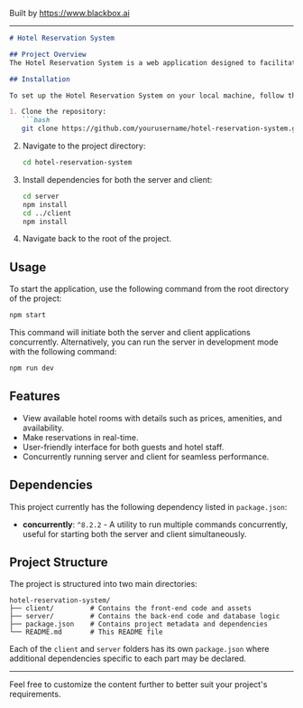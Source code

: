 
Built by https://www.blackbox.ai

---

```markdown
# Hotel Reservation System

## Project Overview
The Hotel Reservation System is a web application designed to facilitate the booking of hotel rooms. It offers users a straightforward interface for selecting and reserving accommodations, providing options for viewing available rooms, checking prices, and making reservations seamlessly.

## Installation

To set up the Hotel Reservation System on your local machine, follow these steps:

1. Clone the repository:
   ```bash
   git clone https://github.com/yourusername/hotel-reservation-system.git
   ```

2. Navigate to the project directory:
   ```bash
   cd hotel-reservation-system
   ```

3. Install dependencies for both the server and client:
   ```bash
   cd server
   npm install
   cd ../client
   npm install
   ```

4. Navigate back to the root of the project.

## Usage

To start the application, use the following command from the root directory of the project:

```bash
npm start
```

This command will initiate both the server and client applications concurrently. Alternatively, you can run the server in development mode with the following command:

```bash
npm run dev
```

## Features

- View available hotel rooms with details such as prices, amenities, and availability.
- Make reservations in real-time.
- User-friendly interface for both guests and hotel staff.
- Concurrently running server and client for seamless performance.

## Dependencies

This project currently has the following dependency listed in `package.json`:

- **concurrently**: `^8.2.2` - A utility to run multiple commands concurrently, useful for starting both the server and client simultaneously.

## Project Structure

The project is structured into two main directories:

```
hotel-reservation-system/
├── client/         # Contains the front-end code and assets
├── server/         # Contains the back-end code and database logic
├── package.json    # Contains project metadata and dependencies
└── README.md       # This README file
```

Each of the `client` and `server` folders has its own `package.json` where additional dependencies specific to each part may be declared.

---

Feel free to customize the content further to better suit your project's requirements.
```
